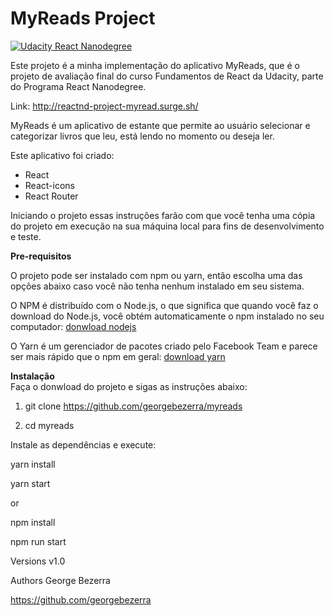 # MyReads Project

[![Udacity React Nanodegree](https://github.com/georgebezerra/reactnd-project-myreads/blob/master/src/icons/udacity_reactnd.svg)](https://www.udacity.com/course/react-nanodegree--nd019)


Este projeto é a minha implementação do aplicativo MyReads, que é o projeto de avaliação final do curso Fundamentos de React da Udacity,
parte do Programa React Nanodegree.  
  
  Link: http://reactnd-project-myread.surge.sh/

MyReads é um aplicativo de estante que permite ao usuário selecionar e categorizar livros que leu, está lendo no momento ou deseja ler.
  
Este aplicativo foi criado:  

* React  
* React-icons  
* React Router  
 
Iniciando o projeto
essas instruções farão com que você tenha uma cópia do projeto em execução na sua máquina local para fins de desenvolvimento e teste.

**Pre-requisitos**

O projeto pode ser instalado com npm ou yarn, então escolha uma das opções abaixo caso você não tenha nenhum instalado em seu sistema.

O NPM é distribuído com o Node.js, o que significa que quando você faz o download do Node.js, você obtém automaticamente o npm instalado no seu computador: [donwload nodejs](https://nodejs.org/en/download/)

O Yarn é um gerenciador de pacotes criado pelo Facebook Team e parece ser mais rápido que o npm em geral:
[download yarn](https://yarnpkg.com/en/docs/install#debian-stable)


**Instalação**  
Faça o donwload do projeto e sigas as instruções abaixo:

1. git clone https://github.com/georgebezerra/myreads  

2. cd myreads

Instale as dependências e execute:

yarn install  

yarn start

or

npm install  

npm run start

Versions
v1.0

Authors
George Bezerra

https://github.com/georgebezerra
